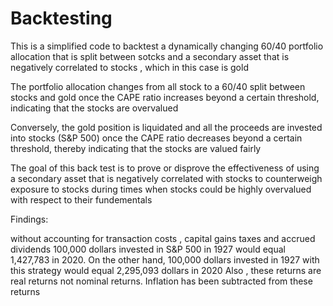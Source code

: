 # Backtesting

This is a simplified code to backtest a dynamically changing 60/40 portfolio allocation that is split between sotcks and a secondary asset that is negatively correlated to stocks , which in this case is gold

The portfolio allocation changes from all stock to a 60/40 split between stocks and gold once the CAPE ratio increases beyond a certain threshold, indicating that the stocks are overvalued

Conversely, the gold position is liquidated and all the proceeds are invested into stocks (S&P 500) once the CAPE ratio decreases beyond a certain threshold, thereby indicating that the stocks are valued fairly 

The goal of this back test is to prove or disprove the effectiveness of using a secondary asset that is negatively correlated with stocks to counterweigh exposure to stocks during times when stocks could be highly overvalued with respect to their fundementals



Findings: 

without accounting for transaction costs , capital gains taxes and accrued dividends 100,000 dollars invested in S&P 500 in 1927  would equal 1,427,783 in 2020. On the other hand, 100,000 dollars invested in 1927 with this strategy would equal 2,295,093 dollars in 2020 
Also , these returns are real returns not nominal returns. Inflation has been subtracted from these returns 




